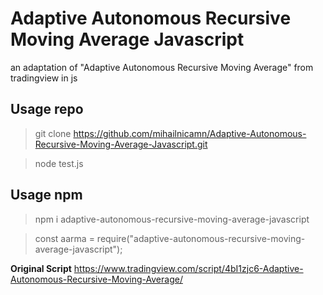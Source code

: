 # Adaptive Autonomous Recursive Moving Average Javascript
 an adaptation of "Adaptive Autonomous Recursive Moving Average" from tradingview in js


## Usage repo
> git clone https://github.com/mihailnicamn/Adaptive-Autonomous-Recursive-Moving-Average-Javascript.git

> node test.js



## Usage npm
> npm i adaptive-autonomous-recursive-moving-average-javascript

> const aarma = require("adaptive-autonomous-recursive-moving-average-javascript");






**Original Script** https://www.tradingview.com/script/4bI1zjc6-Adaptive-Autonomous-Recursive-Moving-Average/
